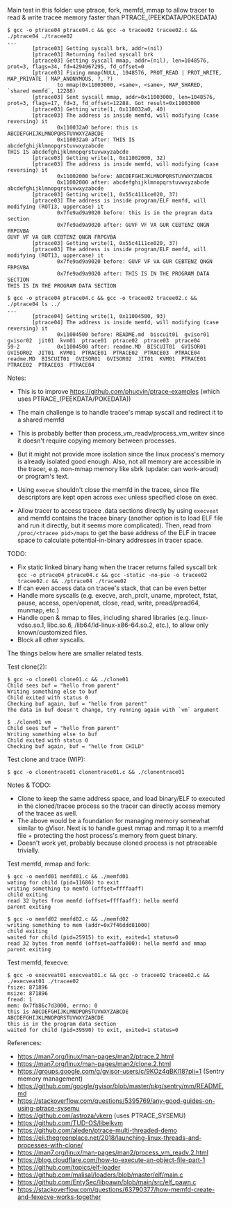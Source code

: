 Main test in this folder: use ptrace, fork, memfd, mmap to allow tracer to read & write tracee memory faster than PTRACE_(PEEKDATA/POKEDATA)
```
$ gcc -o ptrace04 ptrace04.c && gcc -o tracee02 tracee02.c && ./ptrace04 ./tracee02
...
        [ptrace03] Getting syscall brk, addr=(nil)
        [ptrace03] Returning failed syscall brk
        [ptrace03] Getting syscall mmap, addr=(nil), len=1048576, prot=3, flags=34, fd=4294967295, fd_offset=0
        [ptrace03] Fixing mmap(NULL, 1048576, PROT_READ | PROT_WRITE, MAP_PRIVATE | MAP_ANONYMOUS, ?, ?)
                to mmap(0x11003000, <same>, <same>, MAP_SHARED, `shared memfd`, 12288)
        [ptrace03] Sent syscall mmap, addr=0x11003000, len=1048576, prot=3, flags=17, fd=3, fd_offset=12288. Got result=0x11003000
        [ptrace03] Getting write(1, 0x110032a0, 40)
        [ptrace03] The address is inside memfd, will modifying (case reversing) it
                0x110032a0 before: this is ABCDEFGHIJKLMNOPQRSTUVWXYZABCDE
                0x110032a0 after: THIS IS abcdefghijklmnopqrstuvwxyzabcde
THIS IS abcdefghijklmnopqrstuvwxyzabcde
        [ptrace03] Getting write(1, 0x11002000, 32)
        [ptrace03] The address is inside memfd, will modifying (case reversing) it
                0x11002000 before: ABCDEFGHIJKLMNOPQRSTUVWXYZABCDE
                0x11002000 after: abcdefghijklmnopqrstuvwxyzabcde
abcdefghijklmnopqrstuvwxyzabcde
        [ptrace03] Getting write(1, 0x55c4111ce020, 37)
        [ptrace03] The address is inside program/ELF memfd, will modifying (ROT13, uppercase) it
                0x7fe9ad9a9020 before: this is in the program data section
                0x7fe9ad9a9020 after: GUVF VF VA GUR CEBTENZ QNGN FRPGVBA
GUVF VF VA GUR CEBTENZ QNGN FRPGVBA
        [ptrace03] Getting write(1, 0x55c4111ce020, 37)
        [ptrace03] The address is inside program/ELF memfd, will modifying (ROT13, uppercase) it
                0x7fe9ad9a9020 before: GUVF VF VA GUR CEBTENZ QNGN FRPGVBA
                0x7fe9ad9a9020 after: THIS IS IN THE PROGRAM DATA SECTION
THIS IS IN THE PROGRAM DATA SECTION

$ gcc -o ptrace04 ptrace04.c && gcc -o tracee02 tracee02.c && ./ptrace04 ls ../
...
        [ptrace04] Getting write(1, 0x11004500, 93)
        [ptrace04] The address is inside memfd, will modifying (case reversing) it
                0x11004500 before: README.md  biscuit01  gvisor01       gvisor02  jit01  kvm01  ptrace01  ptrace02  ptrace03  ptrace04
59-2            0x11004500 after: readme.MD  BISCUIT01  GVISOR01        GVISOR02  JIT01  KVM01  PTRACE01  PTRACE02  PTRACE03  PTRACE04
readme.MD  BISCUIT01  GVISOR01  GVISOR02  JIT01  KVM01  PTRACE01  PTRACE02  PTRACE03  PTRACE04
```
Notes:
- This is to improve https://github.com/phucvin/ptrace-examples (which uses PTRACE_(PEEKDATA/POKEDATA))
- The main challenge is to handle tracee's mmap syscall and redirect it to a shared memfd
- This is probably better than process_vm_readv/process_vm_writev since it doesn't require copying memory between processes.
- But it might not provide more isolation since the linux process's memory is already isolated good enough. Also, not all memory are accessible in the tracer, e.g. non-mmap memory like sbrk (update: can work-aroud) or program's text.

- Using `execve` shouldn't close the memfd in the tracee, since file descriptors are kept open across `exec` unless specified close on exec.
- Allow tracer to access tracee .data sections directly by using `execveat` and memfd contains the tracee binary (another option is to load ELF file and run it directly, but it seems more complicated). Then, read from `/proc/<tracee pid>/maps` to get the base address of the ELF in tracee space to calculate potential-in-binary addresses in tracer space.

TODO:
- Fix static linked binary hang when the tracer returns failed syscall brk `gcc -o ptrace04 ptrace04.c && gcc -static -no-pie -o tracee02 tracee02.c && ./ptrace04 ./tracee02`
- If can even access data on tracee's stack, that can be even better
- Handle more syscalls (e.g. execve, arch_prclt, uname, mprotect, fstat, pause, access, open/openat, close, read, write, pread/pread64, munmap, etc.)
- Handle open & mmap to files, including shared libraries (e.g. linux-vdso.so.1, libc.so.6, /lib64/ld-linux-x86-64.so.2, etc.), to allow only known/customized files.
- Block all other syscalls.

The things below here are smaller related tests.


Test clone(2):
```
$ gcc -o clone01 clone01.c && ./clone01
Child sees buf = "hello from parent"
Writing something else to buf
Child exited with status 0
Checking buf again, buf = "hello from parent"
The data in buf doesn't change, try running again with `vm` argument

$ ./clone01 vm
Child sees buf = "hello from parent"
Writing something else to buf
Child exited with status 0
Checking buf again, buf = "hello from CHILD"
```

Test clone and trace (WIP):
```
$ gcc -o clonentrace01 clonentrace01.c && ./clonentrace01
```
Notes & TODO:
- Clone to keep the same address space, and load binary/ELF to executed in the cloned/tracee process so the tracer can directly access memory of the tracee as well.
- The above would be a foundation for managing memory somewhat similar to gVisor. Next is to handle guest mmap and mmap it to a memfd file + protecting the host process's memory from guest binary.
- Doesn't work yet, probably because cloned process is not ptraceable trivially.

Test memfd, mmap and fork:
```
$ gcc -o memfd01 memfd01.c && ./memfd01
wating for child (pid=11686) to exit
writing something to memfd (offset=ffffaaff)
child exiting
read 32 bytes from memfd (offset=ffffaaff): hello memfd
parent exiting

$ gcc -o memfd02 memfd02.c && ./memfd02
writing something to mem (addr=0x7f46ddd81000)
child exiting
waited for child (pid=25915) to exit, exited=1 status=0
read 32 bytes from memfd (offset=aaffa000): hello memfd and mmap
parent exiting
```

Test memfd, fexecve:
```
$ gcc -o execveat01 execveat01.c && gcc -o tracee02 tracee02.c && ./execveat01 ./tracee02
fsize: 871896
msize: 871896
fread: 1
mem: 0x7fb86c7d3000, errno: 0
this is ABCDEFGHIJKLMNOPQRSTUVWXYZABCDE
ABCDEFGHIJKLMNOPQRSTUVWXYZABCDE
this is in the program data section
waited for child (pid=39590) to exit, exited=1 status=0
```

References:
- https://man7.org/linux/man-pages/man2/ptrace.2.html
- https://man7.org/linux/man-pages/man2/clone.2.html
- https://groups.google.com/g/gvisor-users/c/9KOz4qBKl18?pli=1 (Sentry memory management)
- https://github.com/google/gvisor/blob/master/pkg/sentry/mm/README.md
- https://stackoverflow.com/questions/5395769/any-good-guides-on-using-ptrace-sysemu
- https://github.com/astroza/vkern (uses PTRACE_SYSEMU)
- https://github.com/TUD-OS/libelkvm
- https://github.com/aleden/ptrace-multi-threaded-demo
- https://eli.thegreenplace.net/2018/launching-linux-threads-and-processes-with-clone/
- https://man7.org/linux/man-pages/man2/process_vm_readv.2.html
- https://blog.cloudflare.com/how-to-execute-an-object-file-part-1
- https://github.com/topics/elf-loader
- https://github.com/malisal/loaders/blob/master/elf/main.c
- https://github.com/EntySec/libpawn/blob/main/src/elf_pawn.c
- https://stackoverflow.com/questions/63790377/how-memfd-create-and-fexecve-works-together

